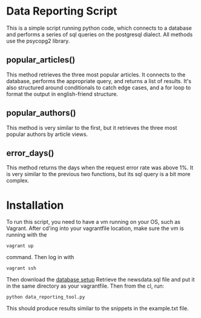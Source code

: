 # Data Reporting Script

 This is a simple script running python code, which connects to a database 
 and performs a series of sql queries on the postgresql dialect. All methods
 use the psycopg2 library.

## popular_articles()
 This method retrieves the three most popular articles.
 It connects to the database, performs the appropriate query, and returns
 a list of results. It's also structured around conditionals to catch 
 edge cases, and a for loop to format the output in english-friend structure.

## popular_authors()
 This method is very similar to the first, but it retrieves the three most 
 popular authors by article views.

## error_days()
 This method returns the days when the request error rate was above 1%.
 It is very similar to the previous two functions, but its sql query is a bit 
 more complex.

# Installation

 To run this script, you need to have a vm running on your OS, such as Vagrant. 
 After cd'ing into your vagrantfile location, make sure the vm is running with the

```
vagrant up
```

 command. Then log in with 

```
vagrant ssh
```
 Then download the 
 [database setup](https://d17h27t6h515a5.cloudfront.net/topher/2016/August/57b5f748_newsdata/newsdata.zip)
 Retrieve the newsdata.sql file and put it in the same directory as your vagrantfile.
 Then from the cl, run:

```
python data_reporting_tool.py
```

 This should produce results similar to the snippets in the example.txt file.
